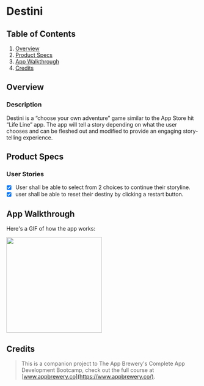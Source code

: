 # Destini

## Table of Contents
1. [Overview](#Overview)
2. [Product Specs](#Product-Specs)
3. [App Walkthrough](#App-Walkthrough)
4. [Credits](#Credits)

## Overview
### Description

Destini is a “choose your own adventure” game similar to the App Store hit “Life Line” app. The app will tell a story depending on what the user chooses and can be fleshed out and modified to provide an engaging story-telling experience.

## Product Specs
### User Stories

- [X] User shall be able to select from 2 choices to continue their storyline.
- [X] user shall be able to reset their destiny by clicking a restart button.

## App Walkthrough

Here's a GIF of how the app works:

<img src="https://user-images.githubusercontent.com/35745973/81485035-2dd76400-91ff-11ea-8151-799768ac5e02.gif" width=250>

## Credits

>This is a companion project to The App Brewery's Complete App Development Bootcamp, check out the full course at [www.appbrewery.co](https://www.appbrewery.co/).
